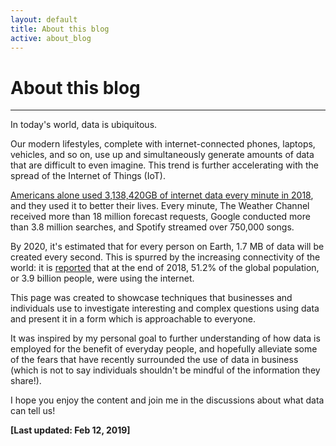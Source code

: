 ```yaml
---
layout: default
title: About this blog
active: about_blog
---
```


# About this blog

___

In today's world, data is ubiquitous.

Our modern lifestyles, complete with internet-connected phones, laptops, vehicles, and so on, use up and simultaneously generate amounts of data that are difficult to even imagine. This trend is further accelerating with the spread of the Internet of Things (IoT).

[Americans alone used 3,138,420GB of internet data every minute in 2018](https://www.domo.com/learn/data-never-sleeps-6), and they used it to better their lives. Every minute, The Weather Channel received more than 18 million forecast requests, Google conducted more than 3.8 million searches, and Spotify streamed over 750,000 songs.

By 2020, it's estimated that for every person on Earth, 1.7 MB of data will be created every second. This is spurred by the increasing connectivity of the world: it is [reported](https://www.itu.int/en/ITU-D/Statistics/Pages/stat/default.aspx) that at the end of 2018, 51.2% of the global population, or 3.9 billion people, were using the internet.
	
This page was created to showcase techniques that businesses and individuals use to investigate interesting and complex questions using data and present it in a form which is approachable to everyone.

It was inspired by my personal goal to further understanding of how data is employed for the benefit of everyday people, and hopefully alleviate some of the fears that have recently surrounded the use of data in business (which is not to say individuals shouldn't be mindful of the information they share!).

I hope you enjoy the content and join me in the discussions about what data can tell us!

**[Last updated: Feb 12, 2019]**